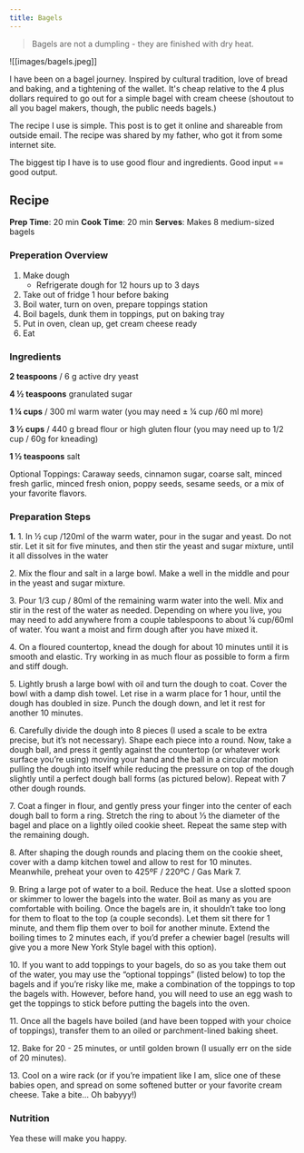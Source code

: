 ```yaml
---
title: Bagels
---
```

> Bagels are not a dumpling - they are finished with dry heat.

![[images/bagels.jpeg]]

I have been on a bagel journey. Inspired by cultural tradition, love of bread and baking, and a tightening of the wallet. It's cheap relative to the 4 plus dollars required to go out for a simple bagel with cream cheese (shoutout to all you bagel makers, though, the public needs bagels.)

The recipe I use is simple. This post is to get it online and shareable from outside email. The recipe was shared by my father, who got it from some internet site.

The biggest tip I have is to use good flour and ingredients. Good input == good output.



## Recipe

**Prep Time**: 20 min **Cook Time**: 20 min **Serves**: Makes 8 medium-sized bagels

### Preperation Overview
1. Make dough
    -  Refrigerate dough for 12 hours up to 3 days
2. Take out of fridge 1 hour before baking
3. Boil water, turn on oven, prepare toppings station
4. Boil bagels, dunk them in toppings, put on baking tray
5. Put in oven, clean up, get cream cheese ready
6. Eat

### **Ingredients**

**2 teaspoons** / 6 g active dry yeast

**4 ½ teaspoons** granulated sugar

**1 ¼ cups** / 300 ml warm water (you may need ± ¼ cup /60 ml more)

**3 ½ cups** / 440 g bread flour or high gluten flour (you may need up to 1/2 cup / 60g for kneading)

**1 ½ teaspoons** salt

Optional Toppings: Caraway seeds, cinnamon sugar, coarse salt, minced fresh garlic, minced fresh onion, poppy seeds, sesame seeds, or a mix of your favorite flavors.

### **Preparation Steps**

**1\.** 1\. In ½ cup /120ml of the warm water, pour in the sugar and yeast. Do not stir. Let it sit for five minutes, and then stir the yeast and sugar mixture, until it all dissolves in the water  
  
2\. Mix the flour and salt in a large bowl. Make a well in the middle and pour in the yeast and sugar mixture.  
  
3\. Pour 1/3 cup / 80ml of the remaining warm water into the well. Mix and stir in the rest of the water as needed. Depending on where you live, you may need to add anywhere from a couple tablespoons to about ¼ cup/60ml of water. You want a moist and firm dough after you have mixed it.  
  
4\. On a floured countertop, knead the dough for about 10 minutes until it is smooth and elastic. Try working in as much flour as possible to form a firm and stiff dough.  
  
5\. Lightly brush a large bowl with oil and turn the dough to coat. Cover the bowl with a damp dish towel. Let rise in a warm place for 1 hour, until the dough has doubled in size. Punch the dough down, and let it rest for another 10 minutes.  
  
6\. Carefully divide the dough into 8 pieces (I used a scale to be extra precise, but it’s not necessary). Shape each piece into a round. Now, take a dough ball, and press it gently against the countertop (or whatever work surface you’re using) moving your hand and the ball in a circular motion pulling the dough into itself while reducing the pressure on top of the dough slightly until a perfect dough ball forms (as pictured below). Repeat with 7 other dough rounds.   
  
7\. Coat a finger in flour, and gently press your finger into the center of each dough ball to form a ring. Stretch the ring to about ⅓ the diameter of the bagel and place on a lightly oiled cookie sheet. Repeat the same step with the remaining dough.  
  
8\. After shaping the dough rounds and placing them on the cookie sheet, cover with a damp kitchen towel and allow to rest for 10 minutes. Meanwhile, preheat your oven to 425ºF / 220ºC / Gas Mark 7.  
  
9\. Bring a large pot of water to a boil. Reduce the heat. Use a slotted spoon or skimmer to lower the bagels into the water. Boil as many as you are comfortable with boiling. Once the bagels are in, it shouldn’t take too long for them to float to the top (a couple seconds). Let them sit there for 1 minute, and them flip them over to boil for another minute. Extend the boiling times to 2 minutes each, if you’d prefer a chewier bagel (results will give you a more New York Style bagel with this option).  
  
10\. If you want to add toppings to your bagels, do so as you take them out of the water, you may use the “optional toppings” (listed below) to top the bagels and if you’re risky like me, make a combination of the toppings to top the bagels with. However, before hand, you will need to use an egg wash to get the toppings to stick before putting the bagels into the oven.  
  
11\. Once all the bagels have boiled (and have been topped with your choice of toppings), transfer them to an oiled or parchment-lined baking sheet.  
  
12\. Bake for 20 - 25 minutes, or until golden brown (I usually err on the side of 20 minutes).  
  
13\. Cool on a wire rack (or if you’re impatient like I am, slice one of these babies open, and spread on some softened butter or your favorite cream cheese. Take a bite… Oh babyyy!)

### **Nutrition**
Yea these will make you happy.